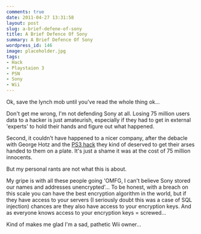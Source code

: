 ```yaml
---
comments: true
date: 2011-04-27 13:31:58
layout: post
slug: a-brief-defene-of-sony
title: A Brief Defence Of Sony
summary: A Brief Defence Of Sony
wordpress_id: 146
image: placeholder.jpg
tags:
- Hack
- Playstaion 3
- PSN
- Sony
- Wii
---
```


Ok, save the lynch mob until you've read the whole thing ok...



Don't get me wrong, I'm not defending Sony at all. Losing 75 million users data to a hacker is just amateurish, especially if they had to get in external 'experts' to hold their hands and figure out what happened.



Second, it couldn't have happened to a nicer company, after the debacle with George Hotz and the [PS3 hack](http://www.guardian.co.uk/technology/gamesblog/2011/jan/07/playstation-3-hack-ps3) they kind of deserved to get their arses handed to them on a plate. It's just a shame it was at the cost of 75 million innocents.



But my personal rants are not what this is about.



My gripe is with all these people going 'OMFG, I can't believe Sony stored our names and addresses unencrypted'... To be honest, with a breach on this scale you can have the best encryption algorithm in the world, but if they have access to your servers (I seriously doubt this was a case of SQL injection) chances are they also have access to your encryption keys. And as everyone knows access to your encryption keys = screwed...



Kind of makes me glad I'm a sad, pathetic Wii owner...
